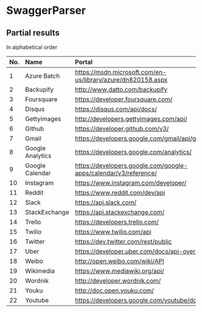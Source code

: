 # SwaggerParser

## Partial results

In alphabetical order

No. | Name | Portal | Result 
:--- | :--- | :--- | :---
1 | Azure Batch | https://msdn.microsoft.com/en-us/library/azure/dn820158.aspx | [azurebatch_statistic.json](https://github.com/kenmick/SwaggerParser/blob/master/data/azurebatch_statistic.json)
2 | Backupify | http://www.datto.com/backupify | [backupify_statistic.json](https://github.com/kenmick/SwaggerParser/blob/master/data/backupify_statistic.json)
3 | Foursquare | https://developer.foursquare.com/ | [foursquare_statistic.json](https://github.com/kenmick/SwaggerParser/blob/master/data/foursquare_statistic.json)
4 | Disqus | https://disqus.com/api/docs/| [disqus_statistic.json](https://github.com/kenmick/SwaggerParser/blob/master/data/disqus_statistic.json)
5 | Gettyimages | http://developers.gettyimages.com/api/ | [gettyimages_statistic.json](https://github.com/kenmick/SwaggerParser/blob/master/data/gettyimages_statistic.json)
6 | Github | https://developer.github.com/v3/ | [github_statistic.json](https://github.com/kenmick/SwaggerParser/blob/master/data/github_statistic.json)
7 | Gmail | https://developers.google.com/gmail/api/guides/overview | [gmail_statistic.json](https://github.com/kenmick/SwaggerParser/blob/master/data/gmail_statistic.json)
8 | Google Analytics | https://developers.google.com/analytics/ | [googleanalytics_statistic.json](https://github.com/kenmick/SwaggerParser/blob/master/data/googleanalytics_statistic.json)
9 | Google Calendar | https://developers.google.com/google-apps/calendar/v3/reference/ | [googlecalendar_statistic.json](https://github.com/kenmick/SwaggerParser/blob/master/data/googlecalendar_statistic.json)
10 | Instagram | https://www.instagram.com/developer/ | [instagram_statistic.json](https://github.com/kenmick/SwaggerParser/blob/master/data/instagram_statistic.json)
11 | Reddit | https://www.reddit.com/dev/api | [reddit_statistic.json](https://github.com/kenmick/SwaggerParser/blob/master/data/reddit_statistic.json)
12 | Slack | https://api.slack.com/ | [slack_statistic.json](https://github.com/kenmick/SwaggerParser/blob/master/data/slack_statistic.json)
13 | StackExchange | https://api.stackexchange.com/ | [stackexchange_statistic.json](https://github.com/kenmick/SwaggerParser/blob/master/data/stackexchange_statistic.json)
14 | Trello | https://developers.trello.com/ | [trello_statistic.json](https://github.com/kenmick/SwaggerParser/blob/master/data/trello_statistic.json)
15 | Twilio | https://www.twilio.com/api | [twilio_statistic.json](https://github.com/kenmick/SwaggerParser/blob/master/data/twilio_statistic.json)
16 | Twitter | https://dev.twitter.com/rest/public | [twitter_statistic.json](https://github.com/kenmick/SwaggerParser/blob/master/data/twitter_statistic.json)
17 | Uber | https://developer.uber.com/docs/api-overview | [uber_statistic.json](https://github.com/kenmick/SwaggerParser/blob/master/data/uber_statistic.json)
18 | Weibo | http://open.weibo.com/wiki/API | [weibo_statistic.json](https://github.com/kenmick/SwaggerParser/blob/master/data/weibo_statistic.json)
19 | Wikimedia | https://www.mediawiki.org/api/ | [wikimedia_statistic.json](https://github.com/kenmick/SwaggerParser/blob/master/data/wikimedia_statistic.json)
20 | Wordnik | http://developer.wordnik.com/ | [wordnik_statistic.json](https://github.com/kenmick/SwaggerParser/blob/master/data/wordnik_statistic.json)
21 | Youku | http://doc.open.youku.com/ | [youku_statistic.json](https://github.com/kenmick/SwaggerParser/blob/master/data/youku_statistic.json)
22 | Youtube | https://developers.google.com/youtube/documentation/ | [youtube_statistic.json](https://github.com/kenmick/SwaggerParser/blob/master/data/youtube_statistic.json)
